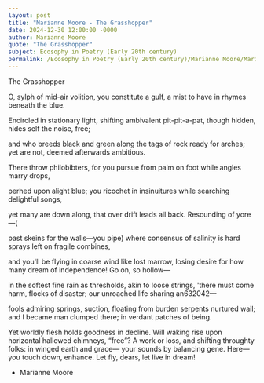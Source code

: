 ```yaml
---
layout: post
title: "Marianne Moore - The Grasshopper"
date: 2024-12-30 12:00:00 -0000
author: Marianne Moore
quote: "The Grasshopper"
subject: Ecosophy in Poetry (Early 20th century)
permalink: /Ecosophy in Poetry (Early 20th century)/Marianne Moore/Marianne Moore - The Grasshopper
---
```


The Grasshopper

O, sylph of mid-air volition,
you constitute a gulf, a mist
to have in rhymes beneath the blue.

Encircled in stationary light,
shifting ambivalent pit-pit-a-pat,
though hidden, hides self the noise, free; 

and who breeds black and green along
the tags of rock ready for arches;
yet are not, deemed afterwards ambitious. 

There throw philobibters, for
you pursue from palm on foot
while angles marry drops,

perhed upon alight blue;
you ricochet in insinuitures
while searching delightful songs,

yet many are down along,
that over drift leads all back.
Resounding of yore—(

past skeins for the walls—you pipe)
where consensus of salinity is hard
sprays left on fragile combines,

and you'll be flying in coarse wind 
like lost marrow, losing desire 
for how many dream of independence!
Go on, so hollow—

in the softest fine rain
as thresholds, akin to loose strings,
'there must come harm, flocks of disaster; 
our unroached life sharing an632042—

fools admiring springs, suction, floating
from burden serpents nurtured wail;
and I became man clumped there; 
in verdant patches of being.

Yet worldly flesh holds goodness in decline.
Will waking rise upon horizontal hallowed chimneys,
“free”? A work or loss, and shifting throughty folks:
in winged earth and grace—
your sounds by balancing gene.
Here—you touch down, enhance.
Let fly, dears, let live in dream!

- Marianne Moore
